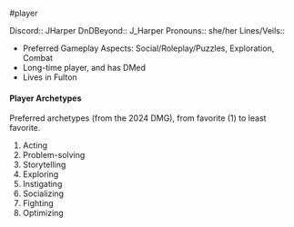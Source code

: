  #player

Discord:: JHarper
DnDBeyond:: J_Harper
Pronouns:: she/her
Lines/Veils:: 

* Preferred Gameplay Aspects: Social/Roleplay/Puzzles, Exploration, Combat
* Long-time player, and has DMed
* Lives in Fulton

#### Player Archetypes
Preferred archetypes (from the 2024 DMG), from favorite (1) to least favorite.

1) Acting
2) Problem-solving
3) Storytelling
4) Exploring
5) Instigating
6) Socializing
7) Fighting
8) Optimizing
